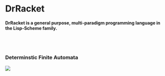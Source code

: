 <h1>DrRacket</h1>

<h4>DrRacket is a general purpose, multi-paradigm programming language in the Lisp-Scheme family. </h4>

</br>
</br>
<h3> Determinstic Finite Automata </h3>
<img src="DeterministicFiniteStateMachine1.PNG">


